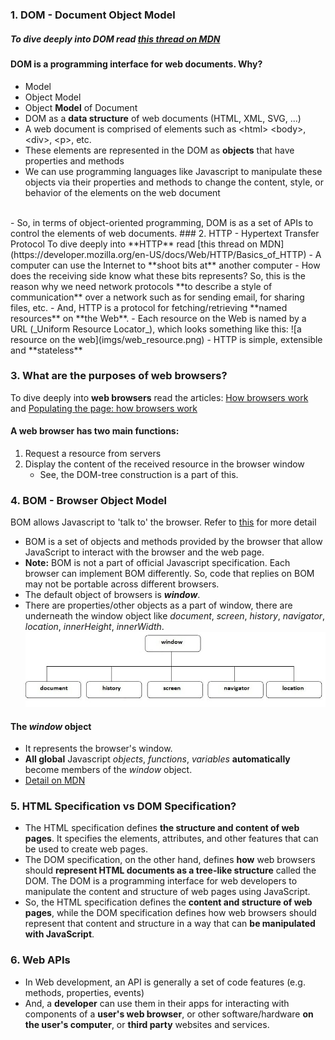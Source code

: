 ### 1. DOM - Document Object Model
##### To dive deeply into DOM read [this thread on MDN](https://developer.mozilla.org/en-US/docs/Web/API/Document_Object_Model)

#### DOM is a programming interface for web documents. Why?
- Model
- Object Model
- Object **Model** of Document
- DOM as a **data structure** of web documents (HTML, XML, SVG, ...)
- A web document is comprised of elements such as &lt;html&gt; &lt;body&gt;, &lt;div&gt;, &lt;p&gt;, etc.
- These elements are represented in the DOM as **objects** that have properties and methods
- We can use programming languages like Javascript to manipulate these objects via their properties and methods to change the content, style, or behavior of the elements on the web document 
<br/>
- So, in terms of object-oriented programming, DOM is as a set of APIs to control the elements of web documents.
### 2. HTTP - Hypertext Transfer Protocol 
To dive deeply into **HTTP** read [this thread on MDN](https://developer.mozilla.org/en-US/docs/Web/HTTP/Basics_of_HTTP)
- A computer can use the Internet to **shoot bits at** another computer
- How does the receiving side know what these bits represents? So, this is the reason why we need network protocols **to describe a style of communication** over a network such as for sending email, for sharing files, etc.
- And, HTTP is a protocol for fetching/retrieving **named resources** on **the Web**.
- Each resource on the Web is named by a URL (_Uniform Resource Locator_), which looks something like this:
![a resource on the web](imgs/web_resource.png)
- HTTP is simple, extensible and **stateless**

### 3. What are the purposes of web browsers?
To dive deeply into **web browsers** read the articles: [How browsers work](https://web.dev/howbrowserswork/) and  [Populating the page: how browsers work](https://developer.mozilla.org/en-US/docs/Web/Performance/How_browsers_work)

#### A web browser has two main functions:
1. Request a resource from servers
2. Display the content of the received resource in the browser window
   - See, the DOM-tree construction is a part of this.  

### 4. BOM - Browser Object Model
BOM allows Javascript to 'talk to' the browser. Refer to [this](https://www.javatpoint.com/browser-object-model) for more detail
- BOM is a set of objects and methods provided by the browser that allow JavaScript to interact with the browser and the web page.
- **Note:** BOM is not a part of official Javascript specification. Each browser can implement BOM differently. So, code that replies on BOM may not be portable across different browsers. 
- The default object of browsers is **_window_**. 
- There are properties/other objects as a part of window, there are underneath the window object like _document_, _screen_, _history_, _navigator_, _location_, _innerHeight_, _innerWidth_.
![parts of window object](imgs/bom.jpg)
#### The **_window_** object
- It represents the browser's window.
- **All global** Javascript _objects_, _functions_, _variables_ **automatically** become members of the _window_ object.
- [Detail on MDN](https://developer.mozilla.org/en-US/docs/Web/API/Window)

### 5. HTML Specification vs DOM Specification?
- The HTML specification defines **the structure and content of web pages**. It specifies the elements, attributes, and other features that can be used to create web pages.
- The DOM specification, on the other hand, defines **how** web browsers should **represent HTML documents as a tree-like structure** called the DOM. The DOM is a programming interface for web developers to manipulate the content and structure of web pages using JavaScript.
- So, the HTML specification defines the **content and structure of web pages**, while the DOM specification defines how web browsers should represent that content and structure in a way that can **be manipulated with JavaScript**.

### 6. Web APIs
- In Web development, an API is generally a set of code features (e.g. methods, properties, events)
- And, a **developer** can use them in their apps for interacting with components of a **user's web browser**, or other software/hardware **on the user's computer**, or **third party** websites and services.